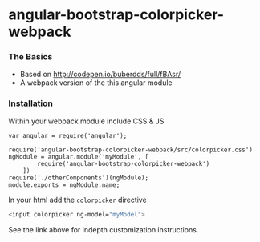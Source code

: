 # angular-bootstrap-colorpicker-webpack

### The Basics
  - Based on http://codepen.io/buberdds/full/fBAsr/
  - A webpack version of the this angular module

### Installation
Within your webpack module include CSS & JS
```
var angular = require('angular');

require('angular-bootstrap-colorpicker-webpack/src/colorpicker.css')
ngModule = angular.module('myModule', [
        require('angular-bootstrap-colorpicker-webpack')
    ])
require('./otherComponents')(ngModule);
module.exports = ngModule.name;
```

In your html add the `colorpicker` directive

```sh
<input colorpicker ng-model="myModel">
```

See the link above for indepth customization instructions.
